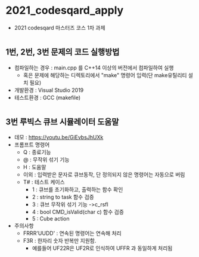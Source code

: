 # 2021_codesqard_apply
- 2021 codesqard 마스터즈 코스 1차 과제
#
## 1번, 2번, 3번 문제의 코드 실행방법
- 컴파일하는 경우 : main.cpp 를 C++14 이상의 버전에서 컴파일하여 실행
  - 혹은 문제에 해당하는 디렉토리에서 "make" 명령어 입력(단 make유틸리티 설치 필요)
- 개발환경 : Visual Studio 2019
- 테스트환경 : GCC (makefile)
#
## 3번 루빅스 큐브 시뮬레이터 도움말
- 데모 : https://youtu.be/GiEvbsJhUXk
- 프롬프트 명령어
  - Q : 종료기능
  - @ : 무작위 섞기 기능
  - H : 도움말
  - 이외 : 입력받은 문자로 큐브동작, 단 정의되지 않은 명령어는 자동으로 버림
  - T# : 테스트 케이스
    - 1 : 큐브를 초기화하고, 출력하는 함수 확인
    - 2 : string to task 함수 검증
    - 3 : 큐브 무작위 섞기 기능 ->c_rsfl
    - 4 : bool CMD_isValid(char c) 함수 검증
    - 5 : Cube action 
- 주의사항
  - FRRR'UUDD' : 연속된 명령어는 연속해 처리
  - F3R : 한자리 숫자 반복만 지원함.
    - 예를들어 UF22R은 UF2R로 인식하여 UFFR 과 동일하게 처리됨 